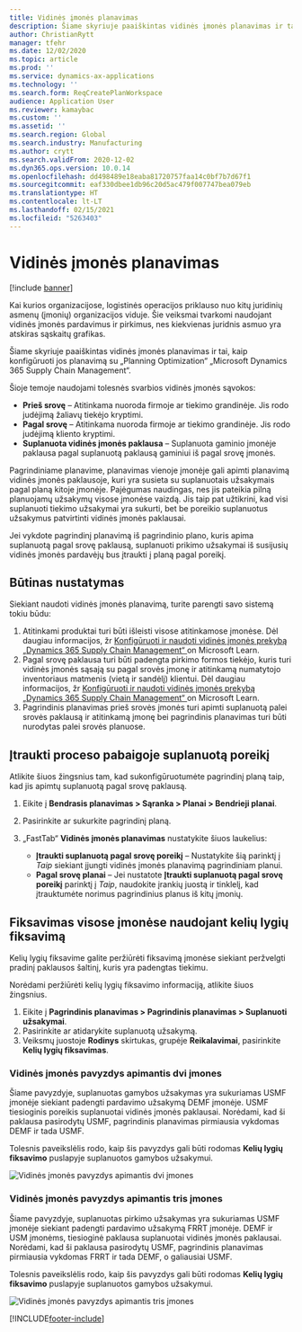 ```yaml
---
title: Vidinės įmonės planavimas
description: Šiame skyriuje paaiškintas vidinės įmonės planavimas ir tai, kaip konfigūruoti jos planavimą su „Planning Optimization“ „Microsoft Dynamics 365 Supply Chain Management“.
author: ChristianRytt
manager: tfehr
ms.date: 12/02/2020
ms.topic: article
ms.prod: ''
ms.service: dynamics-ax-applications
ms.technology: ''
ms.search.form: ReqCreatePlanWorkspace
audience: Application User
ms.reviewer: kamaybac
ms.custom: ''
ms.assetid: ''
ms.search.region: Global
ms.search.industry: Manufacturing
ms.author: crytt
ms.search.validFrom: 2020-12-02
ms.dyn365.ops.version: 10.0.14
ms.openlocfilehash: dd498489e18eaba81720757faa14c0bf7b7d67f1
ms.sourcegitcommit: eaf330dbee1db96c20d5ac479f007747bea079eb
ms.translationtype: HT
ms.contentlocale: lt-LT
ms.lasthandoff: 02/15/2021
ms.locfileid: "5263403"
---
```

# <a name="intercompany-planning"></a>Vidinės įmonės planavimas

[!include [banner](../../includes/banner.md)]

Kai kurios organizacijose, logistinės operacijos priklauso nuo kitų juridinių asmenų (įmonių) organizacijos viduje. Šie veiksmai tvarkomi naudojant vidinės įmonės pardavimus ir pirkimus, nes kiekvienas juridnis asmuo yra atskiras sąskaitų grafikas.

Šiame skyriuje paaiškintas vidinės įmonės planavimas ir tai, kaip konfigūruoti jos planavimą su „Planning Optimization“ „Microsoft Dynamics 365 Supply Chain Management“.

Šioje temoje naudojami tolesnės svarbios vidinės įmonės sąvokos:

- **Prieš srovę** – Atitinkama nuoroda firmoje ar tiekimo grandinėje. Jis rodo judėjimą žaliavų tiekėjo kryptimi.
- **Pagal srovę** – Atitinkama nuoroda firmoje ar tiekimo grandinėje. Jis rodo judėjimą kliento kryptimi.
- **Suplanuota vidinės įmonės paklausa** – Suplanuota gaminio įmonėje paklausa pagal suplanuotą paklausą gaminiui iš pagal srovę įmonės.

Pagrindiniame planavime, planavimas vienoje įmonėje gali apimti planavimą vidinės įmonės paklausoje, kuri yra susieta su suplanuotais užsakymais pagal planą kitoje įmonėje. Pajėgumas naudingas, nes jis pateikia pilną planuojamų užsakymų visose įmonėse vaizdą. Jis taip pat užtikrini, kad visi suplanuoti tiekimo užsakymai yra sukurti, bet be poreikio suplanuotus užsakymus patvirtinti vidinės įmonės paklausai.

Jei vykdote pagrindinį planavimą iš pagrindinio plano, kuris apima suplanuotą pagal srovę paklausą, suplanuoti prikimo užsakymai iš susijusių vidinės įmonės pardavėjų bus įtraukti į planą pagal poreikį.

## <a name="required-setup"></a>Būtinas nustatymas

Siekiant naudoti vidinės įmonės planavimą, turite parengti savo sistemą tokiu būdu:

1. Atitinkami produktai turi būti išleisti visose atitinkamose įmonėse. Dėl daugiau informacijos, žr [Konfigūruoti ir naudoti vidinės įmonės prekybą „Dynamics 365 Supply Chain Management“ ](https://docs.microsoft.com/learn/modules/configure-use-intercompany-trade-dyn365-supply-chain-mgmt/) on Microsoft Learn.
1. Pagal srovę paklausa turi būti padengta pirkimo formos tiekėjo, kuris turi vidinės įmonės sąsają su pagal srovės įmonę ir atitinkamą numatytojo inventoriaus matmenis (vietą ir sandėlį) klientui. Dėl daugiau informacijos, žr [Konfigūruoti ir naudoti vidinės įmonės prekybą „Dynamics 365 Supply Chain Management“ ](https://docs.microsoft.com/learn/modules/configure-use-intercompany-trade-dyn365-supply-chain-mgmt/) on Microsoft Learn.
1. Pagrindinis planavimas prieš srovės įmonės turi apimti suplanuotą palei srovės paklausą ir atitinkamą įmonę bei pagrindinis planavimas turi būti nurodytas palei srovės planuose.

## <a name="include-planned-downstream-demand"></a>Įtraukti proceso pabaigoje suplanuotą poreikį

Atlikite šiuos žingsnius tam, kad sukonfigūruotumėte pagrindinį planą taip, kad jis apimtų suplanuotą pagal srovę paklausą.

1. Eikite į **Bendrasis planavimas \> Sąranka \> Planai \> Bendrieji planai**.
1. Pasirinkite ar sukurkite pagrindinį planą.
1. „FastTab“ **Vidinės įmonės planavimas** nustatykite šiuos laukelius:

    - **Įtraukti suplanuotą pagal srovę poreikį** – Nustatykite šią parinktį į *Taip* siekiant įjungti vidinės įmonės planavimą pagrindiniam planui.
    - **Pagal srovę planai** – Jei nustatote **Įtraukti suplanuotą pagal srovę poreikį** parinktį į *Taip*, naudokite įrankių juostą ir tinklelį, kad įtrauktumėte norimus pagrindinius planus iš kitų įmonių.

## <a name="peg-across-companies-by-using-multilevel-pegging"></a>Fiksavimas visose įmonėse naudojant kelių lygių fiksavimą

Kelių lygių fiksavime galite peržiūrėti fiksavimą įmonėse siekiant peržvelgti pradinį paklausos šaltinį, kuris yra padengtas tiekimu.

Norėdami peržiūrėti kelių lygių fiksavimo informaciją, atlikite šiuos žingsnius.

1. Eikite į **Pagrindinis planavimas \> Pagrindinis planavimas \> Suplanuoti užsakymai**.
1. Pasirinkite ar atidarykite suplanuotą užsakymą.
1. Veiksmų juostoje **Rodinys** skirtukas, grupėje **Reikalavimai**, pasirinkite **Kelių lygių fiksavimas**.

### <a name="intercompany-example-that-involves-two-companies"></a>Vidinės įmonės pavyzdys apimantis dvi įmones

Šiame pavyzdyje, suplanuotas gamybos užsakymas yra sukuriamas USMF įmonėje siekiant padengti pardavimo užsakymą DEMF įmonėje. USMF tiesioginis poreikis suplanuotai vidinės įmonės paklausai. Norėdami, kad ši paklausa pasirodytų USMF, pagrindinis planavimas pirmiausia vykdomas DEMF ir tada USMF.

Tolesnis paveikslėlis rodo, kaip šis pavyzdys gali būti rodomas **Kelių lygių fiksavimo** puslapyje suplanuotos gamybos užsakymui.

![Vidinės įmonės pavyzdys apimantis dvi įmones](media/IntercompanyPlanning1.png)

### <a name="intercompany-example-that-involves-three-companies"></a>Vidinės įmonės pavyzdys apimantis tris įmones

Šiame pavyzdyje, suplanuotas pirkimo užsakymas yra sukuriamas USMF įmonėje siekiant padengti pardavimo užsakymą FRRT įmonėje. DEMF ir USM įmonėms, tiesioginė paklausa suplanuotai vidinės įmonės paklausai. Norėdami, kad ši paklausa pasirodytų USMF, pagrindinis planavimas pirmiausia vykdomas FRRT ir tada DEMF, o galiausiai USMF.

Tolesnis paveikslėlis rodo, kaip šis pavyzdys gali būti rodomas **Kelių lygių fiksavimo** puslapyje suplanuotos gamybos užsakymui.

![Vidinės įmonės pavyzdys apimantis tris įmones](media/IntercompanyPlanning2.png)


[!INCLUDE[footer-include](../../../includes/footer-banner.md)]